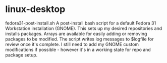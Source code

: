 # linux-desktop
fedora31-post-install.sh
A post-install bash script for a default Fedora 31 Workstation installation (GNOME).
This sets up my desired repositories and installs packages. Arrays are available for easily adding or removing packages to be modified.
The script writes log messages to $logfile for review once it's complete.
I still need to add my GNOME custom modifications if possible - however it's in a working state for repo and package setup.